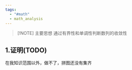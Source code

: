 ```yaml
---
tags:
  - "#math"
  - math_analysis
---
```


> [!NOTE] 主要思想
> 通过有界性和单调性判断数列的收敛性


## 1.证明(TODO)
在我知识范围以外，做不了，拼图还没有集齐